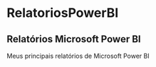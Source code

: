 # RelatoriosPowerBI
## Relatórios Microsoft Power BI
Meus principais relatórios de Microsoft Power BI
